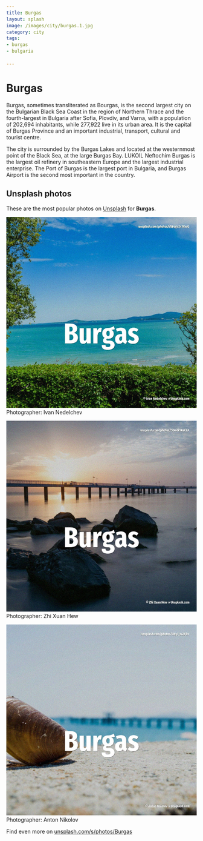 ```yaml
---
title: Burgas
layout: splash
image: /images/city/burgas.1.jpg
category: city
tags:
- burgas
- bulgaria

---
```

# Burgas

Burgas, sometimes transliterated as Bourgas, is the second largest city on the Bulgarian Black Sea 
Coast in the region of Northern Thrace and the fourth-largest in Bulgaria after Sofia, Plovdiv, and 
Varna, with a population of 202,694 inhabitants, while 277,922 live in its urban area.
It is the capital of Burgas Province and an important industrial, transport, cultural and tourist 
centre.

The city is surrounded by the Burgas Lakes and located at the westernmost point of the Black Sea, 
at the large Burgas Bay.
LUKOIL Neftochim Burgas is the largest oil refinery in southeastern Europe and the largest 
industrial enterprise.
The Port of Burgas is the largest port in Bulgaria, and Burgas Airport is the second most important 
in the country.

 
## Unsplash photos
These are the most popular photos on [Unsplash](https://unsplash.com) for **Burgas**.
 
![Burgas](/images/city/burgas.1.jpg)
Photographer:  Ivan Nedelchev
 
![Burgas](/images/city/burgas.2.jpg)
Photographer:  Zhi Xuan Hew
 
![Burgas](/images/city/burgas.3.jpg)
Photographer:  Anton Nikolov
 
Find even more on [unsplash.com/s/photos/Burgas](https://unsplash.com/s/photos/Burgas)
 
